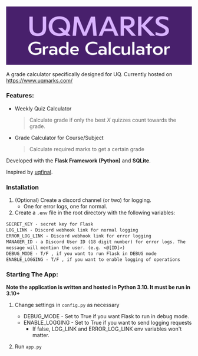 ![UQMARKS logo image](./static/images/share_small.png)

A grade calculator specifically designed for UQ. 
Currently hosted on https://www.uqmarks.com/

### Features:
* Weekly Quiz Calculator
	> Calculate grade if only the best *X* quizzes count towards the grade.
* Grade Calculator for Course/Subject
	>Calculate required marks to get a certain grade

Developed with the **Flask Framework (Python)** and **SQLite**.

Inspired by [uqfinal](https://uqfinal.com/). 

### Installation
1. (Optional) Create a discord channel (or two) for logging. 
   - One for error logs, one for normal.
2. Create a `.env` file in the root directory with the following variables:
```
SECRET_KEY - secret key for Flask
LOG_LINK - Discord webhook link for normal logging
ERROR_LOG_LINK - Discord webhook link for error logging
MANAGER_ID - a Discord User ID (18 digit number) for error logs. The message will mention the user. (e.g. <@[ID]>)
DEBUG_MODE - T/F , if you want to run Flask in DEBUG mode
ENABLE_LOGGING - T/F , if you want to enable logging of operations
```

### Starting The App:
**Note the application is written and hosted in Python 3.10. It must be run in 3.10+**
1. Change settings in `config.py` as necessary
   - DEBUG_MODE - Set to True if you want Flask to run in debug mode.
   - ENABLE_LOGGING - Set to True if you want to send logging requests
      - If false, LOG_LINK and ERROR_LOG_LINK env variables won't matter.

2. Run `app.py`
